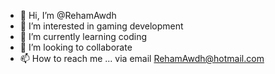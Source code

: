- 👋 Hi, I’m @RehamAwdh
- 👀 I’m interested in gaming development 
- 🌱 I’m currently learning coding
- 💞️ I’m looking to collaborate 
- 📫 How to reach me ... via email RehamAwdh@hotmail.com

<!---
RehamAwdh/RehamAwdh is a ✨ special ✨ repository because its `README.md` (this file) appears on your GitHub profile.
You can click the Preview link to take a look at your changes.
--->
